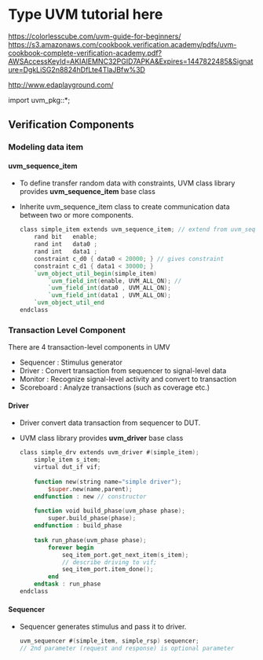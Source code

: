 # Type UVM tutorial here
https://colorlesscube.com/uvm-guide-for-beginners/
https://s3.amazonaws.com/cookbook.verification.academy/pdfs/uvm-cookbook-complete-verification-academy.pdf?AWSAccessKeyId=AKIAIEMNC32PGID7APKA&Expires=1447822485&Signature=DgkLiSG2n8824hDfLte4TlaJBfw%3D

http://www.edaplayground.com/



import uvm_pkg::*;

## Verification Components

### Modeling data item 

#### uvm_sequence_item 

- To define transfer random data with constraints, UVM class library provides **uvm_sequence_item** base class
- Inherite uvm_sequence_item class to create communication data between two or more components.

    ````Verilog
    class simple_item extends uvm_sequence_item; // extend from uvm_sequence_item base class
        rand bit   enable;
        rand int   data0 ;
        rand int   data1 ;
        constraint c_d0 { data0 < 20000; } // gives constraint
        constraint c_d1 { data1 < 30000; }
        `uvm_object_util_begin(simple_item)
            `uvm_field_int(enable, UVM_ALL_ON); // 
            `uvm_field_int(data0 , UVM_ALL_ON);
            `uvm_field_int(data1 , UVM_ALL_ON); 
        `uvm_object_util_end
    endclass
    ````
### Transaction Level Component

There are 4 transaction-level components in UMV
- Sequencer  : Stimulus generator
- Driver     : Convert transaction from sequencer to signal-level data
- Monitor    : Recognize signal-level activity and convert to transaction
- Scoreboard : Analyze transactions (such as coverage etc.)

#### Driver

- Driver convert data transaction from sequencer to DUT.
- UVM class library provides **uvm_driver** base class

    ````Verilog
    class simple_drv extends uvm_driver #(simple_item);
        simple_item s_item;
        virtual dut_if vif;
        
        function new(string name="simple driver");
            $super.new(name,parent);
        endfunction : new // constructor
        
        function void build_phase(uvm_phase phase);
            super.build_phase(phase);
        endfunction : build_phase
        
        task run_phase(uvm_phase phase);
            forever begin
                seq_item_port.get_next_item(s_item);
                // describe driving to vif;
                seq_item_port.item_done();
            end
        endtask : run_phase
    endclass
    ````

#### Sequencer

- Sequencer generates stimulus and pass it to driver.

    ````Verilog
    uvm_sequencer #(simple_item, simple_rsp) sequencer; 
    // 2nd parameter (request and response) is optional parameter
    ````
